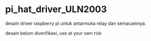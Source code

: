 # pi_hat_driver_ULN2003

desain driver raspberry pi untuk antarmuka relay dan semacamnya.

desain belum diverifikasi, use at your own risk
